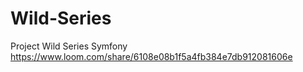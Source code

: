 # Wild-Series
Project Wild Series Symfony
https://www.loom.com/share/6108e08b1f5a4fb384e7db912081606e
